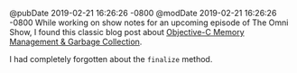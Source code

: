 @pubDate 2019-02-21 16:26:26 -0800
@modDate 2019-02-21 16:26:26 -0800
While working on show notes for an upcoming episode of The Omni Show, I found this classic blog post about <a href="https://cocoasamurai.blogspot.com/2010/12/objective-c-memory-management-garbage.html">Objective-C Memory Management & Garbage Collection</a>.

I had completely forgotten about the `finalize` method.
